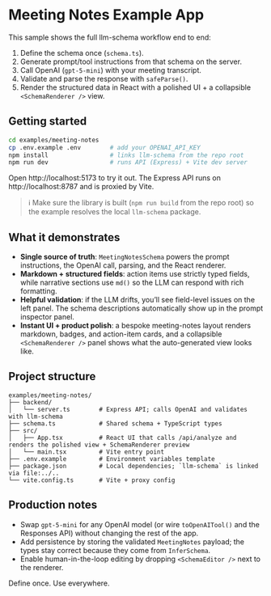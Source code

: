 # Meeting Notes Example App

This sample shows the full llm-schema workflow end to end:

1. Define the schema once (`schema.ts`).
2. Generate prompt/tool instructions from that schema on the server.
3. Call OpenAI (`gpt-5-mini`) with your meeting transcript.
4. Validate and parse the response with `safeParse()`.
5. Render the structured data in React with a polished UI + a collapsible `<SchemaRenderer />` view.

## Getting started

```bash
cd examples/meeting-notes
cp .env.example .env        # add your OPENAI_API_KEY
npm install                 # links llm-schema from the repo root
npm run dev                 # runs API (Express) + Vite dev server
```

Open http://localhost:5173 to try it out. The Express API runs on http://localhost:8787 and is proxied by Vite.

> ℹ️ Make sure the library is built (`npm run build` from the repo root) so the example resolves the local `llm-schema` package.

## What it demonstrates

- **Single source of truth**: `MeetingNotesSchema` powers the prompt instructions, the OpenAI call, parsing, and the React renderer.
- **Markdown + structured fields**: action items use strictly typed fields, while narrative sections use `md()` so the LLM can respond with rich formatting.
- **Helpful validation**: if the LLM drifts, you’ll see field-level issues on the left panel. The schema descriptions automatically show up in the prompt inspector panel.
- **Instant UI + product polish**: a bespoke meeting-notes layout renders markdown, badges, and action-item cards, and a collapsible `<SchemaRenderer />` panel shows what the auto-generated view looks like.

## Project structure

```
examples/meeting-notes/
├── backend/
│   └── server.ts        # Express API; calls OpenAI and validates with llm-schema
├── schema.ts            # Shared schema + TypeScript types
├── src/
│   ├── App.tsx          # React UI that calls /api/analyze and renders the polished view + SchemaRenderer preview
│   └── main.tsx         # Vite entry point
├── .env.example         # Environment variables template
├── package.json         # Local dependencies; `llm-schema` is linked via file:../..
└── vite.config.ts       # Vite + proxy config
```

## Production notes

- Swap `gpt-5-mini` for any OpenAI model (or wire `toOpenAITool()` and the Responses API) without changing the rest of the app.
- Add persistence by storing the validated `MeetingNotes` payload; the types stay correct because they come from `InferSchema`.
- Enable human-in-the-loop editing by dropping `<SchemaEditor />` next to the renderer.

Define once. Use everywhere.
